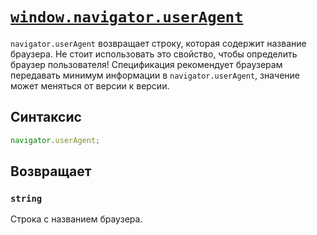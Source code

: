 # [`window.navigator.userAgent`](../index.md)

`navigator.userAgent` возвращает строку, которая содержит название браузера. Не стоит использовать это свойство, чтобы определить браузер пользователя! Спецификация рекомендует браузерам передавать минимум информации в `navigator.userAgent`, значение может меняться от версии к версии.

## Синтаксис

```js
navigator.userAgent;
```

## Возвращает

### `string`

Строка с названием браузера.
